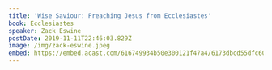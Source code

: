 ```yaml
---
title: 'Wise Saviour: Preaching Jesus from Ecclesiastes'
book: Ecclesiastes
speaker: Zack Eswine
postDate: 2019-11-11T22:46:03.829Z
image: /img/zack-eswine.jpeg
embed: https://embed.acast.com/616749934b50e300121f47a4/6173dbcd55dfc60012cfdad9?theme=light&subscribe=false
---
```

